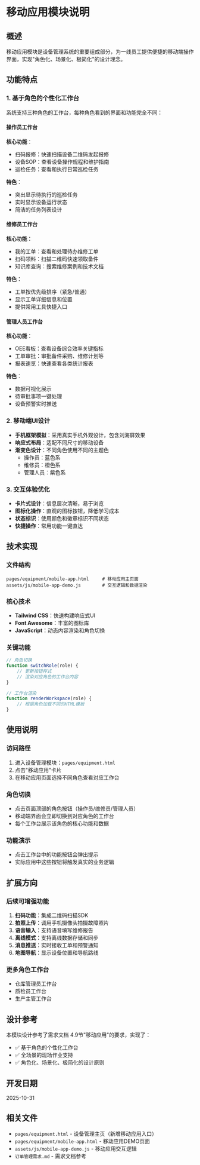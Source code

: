 # 移动应用模块说明

## 概述
移动应用模块是设备管理系统的重要组成部分，为一线员工提供便捷的移动端操作界面，实现"角色化、场景化、极简化"的设计理念。

## 功能特点

### 1. 基于角色的个性化工作台
系统支持三种角色的工作台，每种角色看到的界面和功能完全不同：

#### 操作员工作台
**核心功能**：
- 扫码报修：快速扫描设备二维码发起报修
- 设备SOP：查看设备操作规程和维护指南
- 巡检任务：查看和执行日常巡检任务

**特色**：
- 突出显示待执行的巡检任务
- 实时显示设备运行状态
- 简洁的任务列表设计

#### 维修员工作台
**核心功能**：
- 我的工单：查看和处理待办维修工单
- 扫码领料：扫描二维码快速领取备件
- 知识库查询：搜索维修案例和技术文档

**特色**：
- 工单按优先级排序（紧急/普通）
- 显示工单详细信息和位置
- 提供常用工具快捷入口

#### 管理人员工作台
**核心功能**：
- OEE看板：查看设备综合效率关键指标
- 工单审批：审批备件采购、维修计划等
- 报表速览：快速查看各类统计报表

**特色**：
- 数据可视化展示
- 待审批事项一键处理
- 设备预警实时推送

### 2. 移动端UI设计
- **手机框架模拟**：采用真实手机外观设计，包含刘海屏效果
- **响应式布局**：适配不同尺寸的移动设备
- **渐变色设计**：不同角色使用不同的主题色
  - 操作员：蓝色系
  - 维修员：橙色系
  - 管理人员：紫色系

### 3. 交互体验优化
- **卡片式设计**：信息层次清晰，易于浏览
- **图标化操作**：直观的图标按钮，降低学习成本
- **状态标识**：使用颜色和徽章标识不同状态
- **快捷操作**：常用功能一键直达

## 技术实现

### 文件结构
```
pages/equipment/mobile-app.html     # 移动应用主页面
assets/js/mobile-app-demo.js        # 交互逻辑和数据渲染
```

### 核心技术
- **Tailwind CSS**：快速构建响应式UI
- **Font Awesome**：丰富的图标库
- **JavaScript**：动态内容渲染和角色切换

### 关键功能
```javascript
// 角色切换
function switchRole(role) {
    // 更新按钮样式
    // 渲染对应角色的工作台内容
}

// 工作台渲染
function renderWorkspace(role) {
    // 根据角色加载不同的HTML模板
}
```

## 使用说明

### 访问路径
1. 进入设备管理模块：`pages/equipment.html`
2. 点击"移动应用"卡片
3. 在移动应用页面选择不同角色查看对应工作台

### 角色切换
- 点击页面顶部的角色按钮（操作员/维修员/管理人员）
- 移动端界面会立即切换到对应角色的工作台
- 每个工作台展示该角色的核心功能和数据

### 功能演示
- 点击工作台中的功能按钮会弹出提示
- 实际应用中这些按钮将触发真实的业务逻辑

## 扩展方向

### 后续可增强功能
1. **扫码功能**：集成二维码扫描SDK
2. **拍照上传**：调用手机摄像头拍摄故障照片
3. **语音输入**：支持语音填写维修报告
4. **离线模式**：支持离线数据存储和同步
5. **消息推送**：实时接收工单和预警通知
6. **地图导航**：显示设备位置和导航路线

### 更多角色工作台
- 仓库管理员工作台
- 质检员工作台
- 生产主管工作台

## 设计参考
本模块设计参考了需求文档 4.9节"移动应用"的要求，实现了：
- ✅ 基于角色的个性化工作台
- ✅ 全场景的现场作业支持
- ✅ 角色化、场景化、极简化的设计原则

## 开发日期
2025-10-31

## 相关文件
- `pages/equipment.html` - 设备管理主页（新增移动应用入口）
- `pages/equipment/mobile-app.html` - 移动应用DEMO页面
- `assets/js/mobile-app-demo.js` - 移动应用交互逻辑
- `订单管理需求.md` - 需求文档参考
